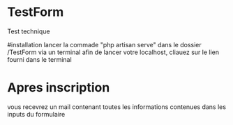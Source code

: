 # TestForm
Test technique

#installation 
lancer la commade "php artisan serve" dans le dossier /TestForm via un terminal afin de lancer votre localhost, cliauez sur le lien fourni dans le terminal

# Apres inscription
vous recevrez un mail contenant toutes les informations contenues dans les inputs du formulaire


